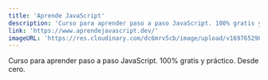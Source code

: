 ```yaml
---
title: 'Aprende JavaScript'
description: 'Curso para aprender paso a paso JavaScript. 100% gratis y práctico. Desde cero.'
link: 'https://www.aprendejavascript.dev/'
imageURL: 'https://res.cloudinary.com/dc6mrv5cb/image/upload/v1697652984/personal-resources/learning/www.aprendejavascript.dev__ji5iqm.png'
---
```

Curso para aprender paso a paso JavaScript.
100% gratis y práctico. Desde cero.